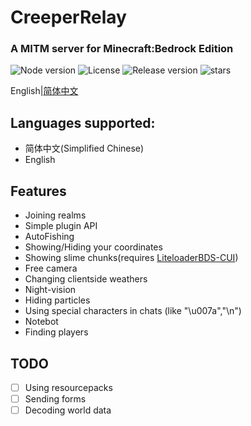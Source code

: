 # CreeperRelay

### A MITM server for Minecraft:Bedrock Edition

![Node version](https://img.shields.io/badge/node-v18.16.0-blue)
![License](https://img.shields.io/badge/license-GPL%20v3-blue)
![Release version](https://badgen.net/github/release/Howie114514/CreeperRelay/stable)
![stars](https://badgen.net/github/stars/Howie114514/CreeperRelay)

English|[简体中文](/readme-zh_cn.md)

## Languages supported:
 - 简体中文(Simplified Chinese)
 - English
## Features
- Joining realms
- Simple plugin API
- AutoFishing
- Showing/Hiding your coordinates
- Showing slime chunks(requires [LiteloaderBDS-CUI](https://github.com/OEOTYAN/LiteLoaderBDS-CUI/))
- Free camera
- Changing clientside weathers
- Night-vision
- Hiding particles
- Using special characters in chats (like "\u007a","\n")
- Notebot
- Finding players

## TODO
- [ ] Using resourcepacks
- [ ] Sending forms
- [ ] Decoding world data